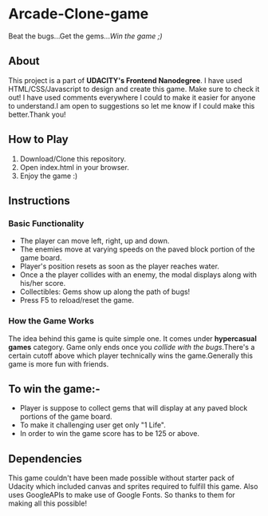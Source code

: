 # Arcade-Clone-game
Beat the bugs...Get the gems..._Win the game ;)_

## About
This project is a part of **UDACITY's Frontend Nanodegree**.
I have used HTML/CSS/Javascript to design and create this game.
Make sure to check it out! 
I have used comments everywhere I could to make it easier for anyone to understand.I am open to suggestions
so let me know if I could make this better.Thank you!

## How to Play
<ol>
  <li>Download/Clone this repository.</li>
  <li>Open index.html in your browser.</li>
  <li>Enjoy the game :)</li>
</ol>

## Instructions
### Basic Functionality
<ul>
  <li>The player can move left, right, up and down. </li>
  <li>The enemies move at varying speeds on the paved block portion of the game board.</li>
  <li>Player's position resets as soon as the player reaches water. </li>
  <li>Once a the player collides with an enemy, the modal displays along with his/her score. </li>
  <li>Collectibles: Gems show up along the path of bugs! </li>
  <li>Press F5 to reload/reset the game. </li>
</ul>

### How the Game Works
The idea behind this game is quite simple one. It comes under **hypercasual games** category. Game only ends once you _collide with the bugs_.There's a certain cutoff above which player technically wins the game.Generally this game is more fun with friends.

To win the game:-
-------------------
<ul>
  <li>Player is suppose to collect gems that will display at any paved block portions of the game board.</li>
  <li>To make it challenging user get only "1 Life".</li>
  <li>In order to win the game score has to be 125 or above.</li>
</ul>

## Dependencies
This game couldn't have been made possible without starter pack of Udacity which included canvas and sprites required to fulfill this game.
Also uses GoogleAPIs to make use of Google Fonts.
So thanks to them for making all this possible!
  
